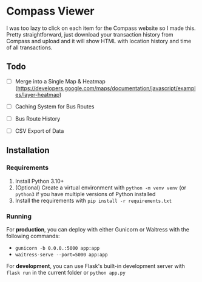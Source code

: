 # Compass Viewer
I was too lazy to click on each item for the Compass website so I made this. Pretty straightforward, just download your transaction history from Compass and upload and it will show HTML with location history and time of all transactions.

## Todo
- [ ] Merge into a Single Map & Heatmap (https://developers.google.com/maps/documentation/javascript/examples/layer-heatmap)
- [ ] Caching System for Bus Routes
- [ ] Bus Route History
- [ ] CSV Export of Data


## Installation

### Requirements
1. Install Python 3.10+
2. (Optional) Create a virtual environment with `python -m venv venv` (or `python3` if you have multiple versions of Python installed
3. Install the requirements with `pip install -r requirements.txt`

### Running
For **production**, you can deploy with either Gunicorn or Waitress with the following commands:
- `gunicorn -b 0.0.0.:5000 app:app`
- `waitress-serve --port=5000 app:app`

For **development**, you can use Flask's built-in development server with `flask run` in the current folder or `python app.py`